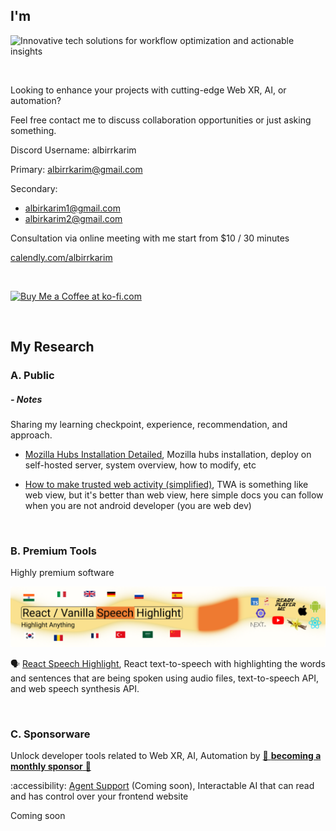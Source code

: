 ## I'm

![Innovative tech solutions for workflow optimization and actionable insights](https://github.com/user-attachments/assets/6a20d79f-e35d-43c7-9090-63d4cc8ccf34)

<br/>

Looking to enhance your projects with cutting-edge Web XR, AI, or automation? 

Feel free contact me to discuss collaboration opportunities or just asking something. 

Discord Username: albirrkarim

Primary: albirrkarim@gmail.com

Secondary: 
- albirkarim1@gmail.com
- albirkarim2@gmail.com

Consultation via online meeting with me start from $10 / 30 minutes

[calendly.com/albirrkarim](https://calendly.com/albirrkarim)

<br/>

<a href='https://ko-fi.com/Q5Q0BC92X' target='_blank'><img height='36' style='border:0px;height:36px;' src='https://storage.ko-fi.com/cdn/kofi2.png?v=6' border='0' alt='Buy Me a Coffee at ko-fi.com' /></a>

<br/>

## My Research

### A. Public

##### - Notes

Sharing my learning checkpoint, experience, recommendation, and approach.

- [Mozilla Hubs Installation Detailed](https://github.com/albirrkarim/mozilla-hubs-installation-detailed), Mozilla hubs installation, deploy on self-hosted server, system overview, how to modify, etc

<!--

- [How to Maintenance Server](https://github.com/albirrkarim/how-to-maintenance-server), My personal journal about server maintenance

-->

- [How to make trusted web activity (simplified)](https://github.com/albirrkarim/twa-simplified), TWA is something like web view, but it's better than web view, here simple docs you can follow when you are not android developer (you are web dev)

<!-- 
:bookmark_tabs: [Simple Laravel Tutorial](https://github.com/albirrkarim/simple-laravel-tutorial), About installing on local and laravel + nginx on server
-->

<!-- 

##### - NPM Package
:rainbow: [Dynamic Background Gradient](https://github.com/albirrkarim/dynamic-background-gradient), Dynamic background gradient based on image with javascript
:keyboard: [React Phonetic Transcription](https://github.com/albirrkarim/react-phonetic-transcription), Phonetic transcription tools with react js for input, outputting, etc
-->

<br/>

<!-- 
### B. My Recommendation

:book: [My Device Recommendation For Software Engineer](https://github.com/albirrkarim/best-devices-for-software-engineer), Best laptop, tablet, smartphone, and devices for software engineer (Web developer, AI, Web XR)


<br/>

### C. Future Project

Some interesting projects that I want to do.

:accessibility: [React GPT Web Guide](https://github.com/albirrkarim/react-gpt-web-guide-docs) (Beta) (Pending), Imagine you have an AI that can act as a guide in your website. Can be used as AI Web Accessibility, Web Metaverse NPC, Conversational AI, etc.

-->

### B. Premium Tools

Highly premium software

[![Text To Speech Javascript](https://raw.githubusercontent.com/albirrkarim/react-speech-highlight-demo/main/img/banner.png)](https://github.com/albirrkarim/react-speech-highlight-demo)

:speaking_head: [React Speech Highlight](https://github.com/albirrkarim/react-speech-highlight-demo), React text-to-speech with highlighting the words and sentences that are being spoken using audio files, text-to-speech API, and web speech synthesis API.

<br/>

### C. Sponsorware

Unlock developer tools related to Web XR, AI, Automation by [🌟 **becoming a monthly sponsor** 🌟](https://github.com/sponsors/albirrkarim)

<!-- 

[![Agent Support](https://raw.githubusercontent.com/albirrkarim/react-gpt-web-guide-docs/main/img/banner.png)](https://github.com/albirrkarim/react-gpt-web-guide-docs)

-->

:accessibility: [Agent Support](https://github.com/albirrkarim/react-gpt-web-guide-docs) (Coming soon), Interactable AI that can read and has control over your frontend website

Coming soon


<!--

:dart: [Auto Quality Assurance](https://github.com/albirrkarim/auto-quality-assurance-demo) - Something that makes sure your web 100% quality, deep dead link check, interaction brute forcer, no need to write test code /test case, real browser runtime test, gets quality report, get confidence to submit your website to google webmaster / your user, it just works it just good **with just one terminal command**.

[![Laravel React Starter Kit PRO Kit](https://github.com/albirrkarim/laravel-react-starter-kit-pro/blob/main/img/banner.png)](https://github.com/albirrkarim/laravel-react-starter-kit-pro)

:star: [Laravel React Starter Kit PRO](https://github.com/albirrkarim/laravel-react-starter-kit-pro) (Beta) (Pending), A solid and efficient project foundation for laravel and react full stack development. -->

<!--

[![Product Rank Tracker](https://github.com/albirrkarim/albirrkarim/assets/29292018/baa5d2df-6c6d-405d-8ca3-d9e0759152c9)](https://github.com/albirrkarim/product-rank-tracker)

:link: [Product Rank Tracker](https://github.com/albirrkarim/product-rank-tracker) This simple custom program tracks your product ranking in Google, with product link and listed keywords you want to target (watch) no server is required, just with your PC.

 :studio_microphone: [React Voice Recorder PRO](https://github.com/albirrkarim/react-voice-recorder-pro-demo), Features: Automatically remove silence time when recording, smooth cut.

:hammer_and_wrench: [Hubs Kit](https://github.com/albirrkarim/hubs-kit), Laravel integration & material UI react component tool kit for customizing mozilla hubs

:book: [My Web Notes](https://github.com/albirrkarim/my-web-notes), My notes about web development -->

<!--
### Private

I don't share this

<details>
  <summary>Show more</summary>

:seedling: [My Research on Artificial Intelligence](https://github.com/albirrkarim/my-research-on-artificial-intelligence), My thesis projects, personal notes, overview, documentation.
 
:shopping_cart: [Mozilla Hubs Custom Features](https://github.com/albirrkarim/mozilla-hubs-custom-features), List of customizations I made, im not selling this

:page_facing_up: [Mozilla Hubs Optimization](https://github.com/albirrkarim/mozilla-hubs-optimization), Optimize production build, memory efficiency, usage simulation, etc on self-hosted server
  
 :rocket: [State of The Art in Web Development](https://github.com/albirrkarim/web-sota), Latest development tools & methods, yearly trends
</details>

-->

<!-- 

## Support me

Thanks a lot for your support.
 
<a href='https://ko-fi.com/Q5Q0BC92X' target='_blank'><img height='36' style='border:0px;height:36px;' src='https://cdn.ko-fi.com/cdn/kofi3.png?v=3' border='0' alt='Buy Me a Coffee at ko-fi.com' /></a>

<a href="https://trakteer.id/albirrkarim" target="_blank"><img id="wse-buttons-preview" src="https://cdn.trakteer.id/images/embed/trbtn-red-2.png" height="40" style="border:0px;height:40px;" alt="Trakteer Saya"></a>

<a href="https://github.com/sponsors/albirrkarim" title="Github Sponsors">
    <img src="https://github.com/albirrkarim/laravel-react-starter-kit-pro/assets/29292018/00e008ed-8d31-4b4c-a54d-a53ac62d9f91" width="350em">
</a>

-->

<!--
<a href='https://paypal.me/AlbirrKarim' target='_blank'><img height='36' style='border:0px;height:36px;' src='https://user-images.githubusercontent.com/29292018/186840848-65e25ff9-47e2-424b-bfa0-4ca5d027b346.png' border='0' alt='Donate via paypal' /></a>
 -->

